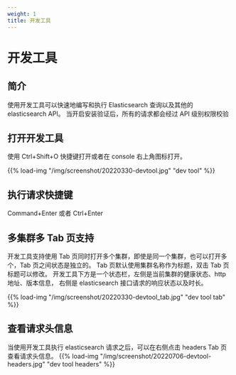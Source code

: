 ```yaml
---
weight: 1
title: 开发工具
---
```


# 开发工具

## 简介

使用开发工具可以快速地编写和执行 Elasticsearch 查询以及其他的 elasticsearch API。
当开启安装验证后，所有的请求都会经过 API 级别权限校验

## 打开开发工具

使用 Ctrl+Shift+O 快捷键打开或者在 console 右上角图标打开。

{{% load-img "/img/screenshot/20220330-devtool.jpg" "dev tool" %}}

## 执行请求快捷键

Command+Enter 或者 Ctrl+Enter

## 多集群多 Tab 页支持

开发工具支持使用 Tab 页同时打开多个集群，即使是同一个集群，也可以打开多个，Tab 页之间状态是独立的。
Tab 页默认使用集群名称作为标题，双击 Tab 页标题可以修改。
开发工具下方是一个状态栏，左侧是当前集群的健康状态、http 地址、版本信息，
右侧是 elasticsearch 接口请求的响应状态以及时长。

{{% load-img "/img/screenshot/20220330-devtool_tab.jpg" "dev tool tab" %}}

## 查看请求头信息

当使用开发工具执行 elasticsearch 请求之后，可以在右侧点击 headers Tab 页查看请求头信息。
{{% load-img "/img/screenshot/20220706-devtool-headers.jpg" "dev tool headers" %}}
